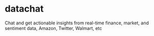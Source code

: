 # datachat
Chat and get actionable insights from real-time finance, market, and sentiment data, Amazon, Twitter, Walmart, etc
